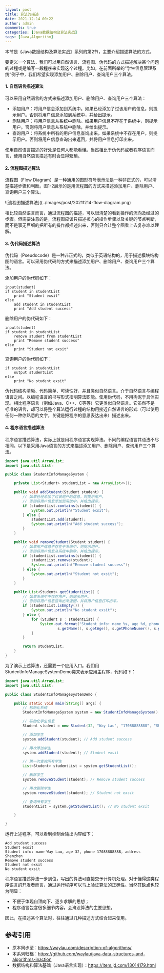 ```yaml
---
layout: post
title: 算法的描述
date: 2021-12-14 00:22
author: admin
comments: true
categories: [Java数据结构及算法实战]
tags: [Java,Algorithm]
---
```


本节是《Java数据结构及算法实战》系列的第2节，主要介绍描述算法的方式。

<!-- more -->

要定义一个算法，我们可以用自然语言、流程图、伪代码的方式描述解决某个问题的过程或是编写一段程序来实现这个过程。比如，在前面所举的“学生信息管理系统”例子中，我们希望实现添加用户、删除用户、查询用户三个算法。

#### 1. 自然语言描述算法

可以采用自然语言的方式来描述添加用户、删除用户、查询用户三个算法：

* 添加用户：将用户信息添加到系统中。如果已经添加了过该用户的信息，则提示用户。否则将用户信息添加到系统中，并给出提示。
* 删除用户：将用户信息从系统中删除。如果用户信息不存在于系统中，则提示用户。否则将用户信息从系统中删除，并给出提示。
* 查询用户：将系统中所有的用户信息查询出来。如果系统中不存在用户，则提示用户。否则将用户信息查询出来返回，并将用户信息打印出来。

使用自然语言描述的好处是任何人都能看懂。当然相比于伪代码或者程序语言而言，使用自然语言描述有时会显得繁琐。



#### 2. 流程图描述算法



流程图（Flow Diagram）是一种通用的图形符号表示法是一种非正式的，可以清楚描述步骤和判断。图1-2展示的是用流程图的方式来描述添加用户、删除用户、查询用户三个算法。


![流程图描述算法]((../images/post/20211214-flow-diagram.png)


相比较自然语言而言，通过流程图的描述，可以很清楚的看到操作的流向及经过的步骤。但需要注意的是，流程图应该只描述核心的操作步骤以及关键的节点判断，而不是事无巨细的把所有的操作都描述出来，否则只会让整个图看上去复杂难以理解。

#### 3. 伪代码描述算法



伪代码（Pseudocode）是一种非正式的，类似于英语结构的，用于描述模块结构图的语言。可以采用伪代码的方式来描述添加用户、删除用户、查询用户三个算法。

添加用户的伪代码如下：

```
input(student)
if student in studentList
    print "Student exsit"
else 
    add student in studentList
    print "Add student success"
```

删除用户的伪代码如下：

```
input(student)
if student in studentList
    remove student from studentList
    print "Remove student success"
else 
    print "Student not exsit"
```


查询用户的伪代码如下：

```
if student in studentList
    output studentList
else 
    print "No student exsit"
```

伪代码结构清晰、代码简单、可读性好，并且类似自然语言。介于自然语言与编程语言之间。以编程语言的书写形式指明算法职能。使用伪代码，不用拘泥于具体实现。相比程序语言（例如Java、C++、C等等）它更类似自然语言。它虽然不是标准的语言，却可以将整个算法运行过程的结构用接近自然语言的形式（可以使用任何一种你熟悉的文字，关键是把程序的意思表达出来）描述出来。



#### 4. 程序语言描述算法

程序语言描述算法，实际上就是用程序语言实现算法。不同的编程语言其语法不尽相同。以下是采用Java语言的方式来描述添加用户、删除用户、查询用户三个算法。


```java
import java.util.ArrayList;
import java.util.List;

public class StudentInfoManageSystem {

	private List<Student> studentList = new ArrayList<>();

	public void addStudent(Student student) {
		// 如果已经添加了过该用户的信息，则提示用户。
		// 否则将用户信息添加到系统中，并给出提示。
		if (studentList.contains(student)) {
			System.out.println("Student exsit");
		} else {
			studentList.add(student);
			System.out.println("Add student success");
		}
	}

	public void removeStudent(Student student) {
		// 如果用户信息不存在于系统中，则提示用户。
		// 否则将用户信息从系统中删除，并给出提示。
		if (studentList.contains(student)) {
			studentList.remove(student);
			System.out.println("Remove student success");
		} else {
			System.out.println("Student not exsit");
		}
	}

	public List<Student> getStudentList() {
		// 如果系统中不存在用户，则提示用户。
		// 否则将用户信息查询出来返回，并将用户信息打印出来。
		if (studentList.isEmpty()) {
			System.out.println("No student exsit");
		} else {
			for (Student s : studentList) {
				System.out.format("Student info: name %s, age %d, phone %s, address %s%n", 
						s.getName(), s.getAge(), s.getPhoneNumer(), s.getAddress());
			}
		}

		return studentList;
	}
}
```

为了演示上述算法，还需要一个应用入口。我们用StudentInfoManageSystemDemo类来表示应用主程序，代码如下：

```java
import java.util.ArrayList;
import java.util.List;

public class StudentInfoManageSystemDemo {

	public static void main(String[] args) {
		// 初始化系统
		StudentInfoManageSystem system = new StudentInfoManageSystem();

		// 初始化学生信息
		Student student = new Student(32, "Way Lau", "17088888888", "Shenzhen");

		// 添加学生
		system.addStudent(student); // Add student success

		// 再次添加学生
		system.addStudent(student); // Student exsit

		// 第一次查询所有学生
		List<Student> studentList = system.getStudentList();

		// 删除学生
		system.removeStudent(student); // Remove student success

		// 再次删除学生
		system.removeStudent(student); // Student not exsit

		// 查询所有学生
		studentList = system.getStudentList(); // No student exsit

	}

}
```


运行上述程序，可以看到控制台输出内容如下：


```
Add student success
Student exsit
Student info: name Way Lau, age 32, phone 17088888888, address Shenzhen
Remove student success
Student not exsit
No student exsit
```

程序语言描述算法一步到位，写出的算法可直接交予计算机处理。对于懂得这类程序语言的开发者而言，通过运行程序可以马上验证算法的正确性。当然其缺点也较为明显：

* 不便于体现自顶向下、逐步求解的思想；
* 程序语言包含很多细节内容，会淹没算法的主要思想。

因此，在描述某个算法时，往往通过几种描述方式结合起来使用。


## 参考引用

* 原本同步至：<https://waylau.com/description-of-algorithms/>
* 本系列归档：<https://github.com/waylau/java-data-structures-and-algorithms-inaction>
* 数据结构和算法基础（Java语言实现）：<https://item.jd.com/13014179.html>